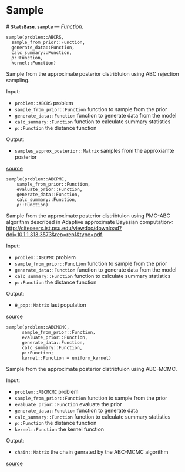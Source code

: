 
<a id='Sample-1'></a>

# Sample

<a id='StatsBase.sample' href='#StatsBase.sample'>#</a>
**`StatsBase.sample`** &mdash; *Function*.



```
sample(problem::ABCRS,
  sample_from_prior::Function,
  generate_data::Function,
  calc_summary::Function,
  ρ::Function,
  kernel::Function)
```

Sample from the approximate posterior distribtuion using ABC rejection sampling.

Input:

  * `problem::ABCRS` problem
  * `sample_from_prior::Function` function to sample from the prior
  * `generate_data::Function` function to generate data from the model
  * `calc_summary::Function` function to calculate summary statistics
  * `ρ::Function` the distance function

Output:

  * `samples_approx_posterior::Matrix` samples from the approxiamte posterior


<a target='_blank' href='https://github.com/SamuelWiqvist/ApproximateBayesianComputation.jl/blob/d17b73be7f901fee96be0095d13ea4d32bf9fce1/src\abcrs.jl#L30-L49' class='documenter-source'>source</a><br>


```
sample(problem::ABCPMC,
    sample_from_prior::Function,
    evaluate_prior::Function,
    generate_data::Function,
    calc_summary::Function,
    ρ::Function)
```

Sample from the approximate posterior distribtuion using PMC-ABC algorithm described in Adaptive approximate Bayesian computation< http://citeseerx.ist.psu.edu/viewdoc/download?doi=10.1.1.313.3573&rep=rep1&type=pdf.

Input:

  * `problem::ABCPMC` problem
  * `sample_from_prior::Function` function to sample from the prior
  * `generate_data::Function` function to generate data from the model
  * `calc_summary::Function` function to calculate summary statistics
  * `ρ::Function` the distance function

Output:

  * `θ_pop::Matrix` last population


<a target='_blank' href='https://github.com/SamuelWiqvist/ApproximateBayesianComputation.jl/blob/d17b73be7f901fee96be0095d13ea4d32bf9fce1/src\abcpmc.jl#L29-L49' class='documenter-source'>source</a><br>


```
sample(problem::ABCMCMC,
      sample_from_prior::Function,
      evaluate_prior::Function,
      generate_data::Function,
      calc_summary::Function,
      ρ::Function;
      kernel::Function = uniform_kernel)
```

Sample from the approximate posterior distribtuion using ABC-MCMC.

Input:

  * `problem::ABCMCMC` problem
  * `sample_from_prior::Function` function to sample from the prior
  * `evaluate_prior::Function` evaluate the prior
  * `generate_data::Function` function to generate data
  * `calc_summary::Function` function to calculate summary statistics
  * `ρ::Function` the distance function
  * `kernel::Function` the kernel function

Output:

  * `chain::Matrix` the chain genrated by the ABC-MCMC algorithm


<a target='_blank' href='https://github.com/SamuelWiqvist/ApproximateBayesianComputation.jl/blob/d17b73be7f901fee96be0095d13ea4d32bf9fce1/src\abcmcmc.jl#L33-L55' class='documenter-source'>source</a><br>

